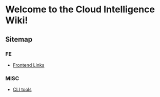 # Welcome to the Cloud Intelligence Wiki!

## Sitemap
### FE
- [Frontend Links](/frontend/links)

### MISC
- [CLI tools](/CLI)
